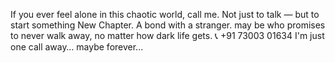 If you ever feel alone in this chaotic world, call me.
Not just to talk — but to start something New Chapter. 
A bond with a stranger. may be who promises to never walk away, 
no matter how dark life gets.
📞 +91 73003 01634 
I'm just one call away… maybe forever...

